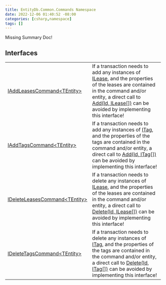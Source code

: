 ```yaml
---
title: EntityDb.Common.Commands Namespace
date: 2022-12-06 01:40:52 -08:00
categories: [csharp,namespace]
tags: []
---
```


Missing Summary Doc!
## Interfaces
<table><tr><td><a href='/posts/csharp.interface.entitydb.common.commands.iaddleasescommand-1/'>IAddLeasesCommand&lt;TEntity&gt;</a></td><td>
If a transaction needs to add any instances of <a href='/posts/csharp.interface.entitydb.abstractions.leases.ilease/'>ILease</a>, and the properties of the leases
are contained in the command and/or entity, a direct call to
<!--/posts/csharp.notimplemented.entitydb.abstractions.transactions.builders.itransactionbuilder-1.add/--><a href='#'>Add(Id, ILease[])</a>
can be avoided by implementing this interface!
</td></tr><tr><td><a href='/posts/csharp.interface.entitydb.common.commands.iaddtagscommand-1/'>IAddTagsCommand&lt;TEntity&gt;</a></td><td>
If a transaction needs to add any instances of <a href='/posts/csharp.interface.entitydb.abstractions.tags.itag/'>ITag</a>, and the properties of the tags
are contained in the command and/or entity, a direct call to
<!--/posts/csharp.notimplemented.entitydb.abstractions.transactions.builders.itransactionbuilder-1.add/--><a href='#'>Add(Id, ITag[])</a>
can be avoided by implementing this interface!
</td></tr><tr><td><a href='/posts/csharp.interface.entitydb.common.commands.ideleteleasescommand-1/'>IDeleteLeasesCommand&lt;TEntity&gt;</a></td><td>
If a transaction needs to delete any instances of <a href='/posts/csharp.interface.entitydb.abstractions.leases.ilease/'>ILease</a>, and the properties of the leases
are contained in the command and/or entity, a direct call to
<!--/posts/csharp.notimplemented.entitydb.abstractions.transactions.builders.itransactionbuilder-1.delete/--><a href='#'>Delete(Id, ILease[])</a>
can be avoided by implementing this interface!
</td></tr><tr><td><a href='/posts/csharp.interface.entitydb.common.commands.ideletetagscommand-1/'>IDeleteTagsCommand&lt;TEntity&gt;</a></td><td>
If a transaction needs to delete any instances of <a href='/posts/csharp.interface.entitydb.abstractions.tags.itag/'>ITag</a>, and the properties of the tags
are contained in the command and/or entity, a direct call to
<!--/posts/csharp.notimplemented.entitydb.abstractions.transactions.builders.itransactionbuilder-1.delete/--><a href='#'>Delete(Id, ITag[])</a>
can be avoided by implementing this interface!
</td></tr></table>
